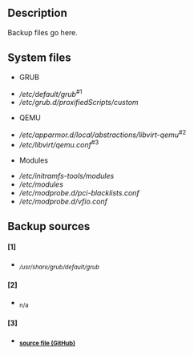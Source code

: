 ## Description
Backup files go here.

## System files
* GRUB
- */etc/default/grub*<sup>#1</sup>
- */etc/grub.d/proxifiedScripts/custom*

* QEMU
- */etc/apparmor.d/local/abstractions/libvirt-qemu*<sup>#2</sup>
- */etc/libvirt/qemu.conf*<sup>#3</sup>

* Modules
- */etc/initramfs-tools/modules*
- */etc/modules*
- */etc/modprobe.d/pci-blacklists.conf*
- */etc/modprobe.d/vfio.conf*

## Backup sources
#### [1]
- <sub>*/usr/share/grub/default/grub*</sub>

#### [2]
- <sub>n/a</sub>

#### [3]
- <sub>**[source file (GitHub)](https://github.com/virtualopensystems/libvirt/blob/master/src/qemu/qemu.conf)**</sub>
